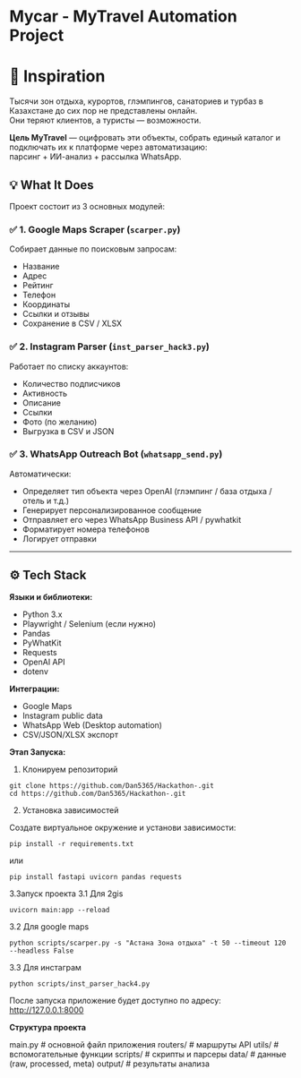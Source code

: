 # Mycar - MyTravel Automation Project
# 🌟 Inspiration

Тысячи зон отдыха, курортов, глэмпингов, санаториев и турбаз в Казахстане до сих пор не представлены онлайн.  
Они теряют клиентов, а туристы — возможности.

**Цель MyTravel** — оцифровать эти объекты, собрать единый каталог и подключать их к платформе через автоматизацию:  
парсинг + ИИ-анализ + рассылка WhatsApp.


## 💡 What It Does

Проект состоит из 3 основных модулей:

### ✅ 1. Google Maps Scraper (`scarper.py`)
Собирает данные по поисковым запросам:
- Название
- Адрес
- Рейтинг
- Телефон
- Координаты
- Ссылки и отзывы
- Сохранение в CSV / XLSX

### ✅ 2. Instagram Parser (`inst_parser_hack3.py`)
Работает по списку аккаунтов:
- Количество подписчиков
- Активность
- Описание
- Ссылки
- Фото (по желанию)
- Выгрузка в CSV и JSON

### ✅ 3. WhatsApp Outreach Bot (`whatsapp_send.py`)
Автоматически:
- Определяет тип объекта через OpenAI (глэмпинг / база отдыха / отель и т.д.)
- Генерирует персонализированное сообщение
- Отправляет его через WhatsApp Business API / pywhatkit
- Форматирует номера телефонов
- Логирует отправки

---

## ⚙️ Tech Stack

**Языки и библиотеки:**
- Python 3.x
- Playwright / Selenium (если нужно)
- Pandas
- PyWhatKit
- Requests
- OpenAI API
- dotenv

**Интеграции:**
- Google Maps
- Instagram public data
- WhatsApp Web (Desktop automation)
- CSV/JSON/XLSX экспорт


**Этап Запуска:**
1. Клонируем репозиторий
```
git clone https://github.com/Dan5365/Hackathon-.git
cd https://github.com/Dan5365/Hackathon-.git
```
2. Установка зависимостей

Создате виртуальное окружение и установи зависимости:
```
pip install -r requirements.txt
```
или
```
pip install fastapi uvicorn pandas requests
```

3.Запуск проекта
3.1 Для 2gis
```
uvicorn main:app --reload
```

3.2 Для google maps
```
python scripts/scarper.py -s "Астана Зона отдыха" -t 50 --timeout 120 --headless False
```

3.3 Для инстаграм
```
python scripts/inst_parser_hack4.py
```

После запуска приложение будет доступно по адресу:
 http://127.0.0.1:8000

 **Структура проекта**

 main.py                 # основной файл приложения
routers/                # маршруты API
utils/                  # вспомогательные функции
scripts/                # скрипты и парсеры
data/                   # данные (raw, processed, meta)
output/                 # результаты анализа
